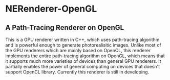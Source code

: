 # NERenderer-OpenGL
## A Path-Tracing Renderer on OpenGL

This is a GPU renderer written in C++, which uses path-tracing algorithm and is powerful enough to generate photorealisitic images. Unlike most of the GPU renderers which are mainly based on OpenCL, this renderer implements the entire path-tracing algorithm on OpenGL, which means that it supports much more varieties of devices than general GPU renderers. It partially enables the power of general computing on devices that doesn't support OpenCL library. Currently this renderer is still in developing.
